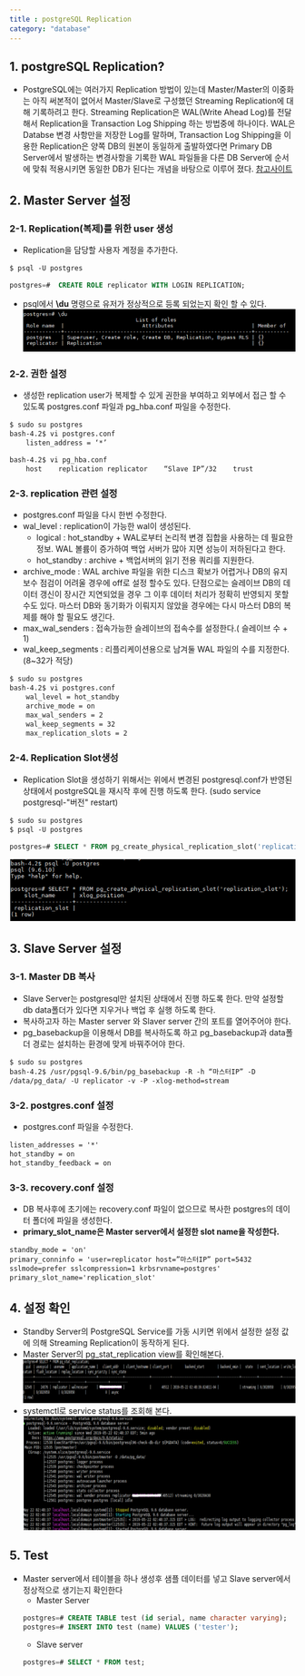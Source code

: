 ```yaml
---
title : postgreSQL Replication
category: "database"
---
```




## 1. postgreSQL Replication?
- PostgreSQL에는 여러가지 Replication 방법이 있는데 Master/Master의 이중화는 아직 써본적이 없어서 Master/Slave로 구성했던 Streaming Replication에 대해 기록하려고 한다. Streaming Replication은 WAL(Write  Ahead Log)를 전달해서 Replication을 Transaction Log Shipping 하는 방법중에 하나이다. WAL은 Databse 변경 사항만을 저장한 Log를 말하며, Transaction Log Shipping을 이용한 Replication은 양쪽 DB의 원본이 동일하게 출발하였다면 Primary DB Server에서 발생하는 변경사항을 기록한 WAL 파일들을 다른 DB Server에 순서에 맞춰 적용시키면 동일한 DB가 된다는 개념을 바탕으로 이루어 졌다. [참고사이트](https://browndwarf.tistory.com/4)

## 2. Master Server 설정
### 2-1. Replication(복제)를 위한 user 생성
- Replication을 담당할 사용자 계정을 추가한다.
~~~ shell
$ psql -U postgres
~~~
~~~ sql
postgres=#  CREATE ROLE replicator WITH LOGIN REPLICATION;
~~~
- psql에서 **\du** 명령으로 유저가 정상적으로 등록 되었는지 확인 할 수 있다.
![user.png](./user.png)

### 2-2. 권한 설정
- 생성한 replication user가 복제할 수 있게 권한을 부여하고 외부에서 접근 할 수 있도록 postgres.conf 파일과 pg_hba.conf 파일을 수정한다.
~~~shell
$ sudo su postgres
bash-4.2$ vi postgres.conf
    listen_address = ‘*’
~~~
~~~shell
bash-4.2$ vi pg_hba.conf
    host    replication replicator    “Slave IP”/32    trust
~~~

### 2-3. replication 관련 설정
- postgres.conf 파일을 다시 한번 수정한다.
- wal_level : replication이 가능한 wal이 생성된다.
    - logical : hot_standby + WAL로부터 논리적 변경 집합을 사용하는 데 필요한 정보. WAL 볼륨이 증가하여 백업 서버가 많아 지면 성능이 저하된다고 한다.
    - hot_standby : archive + 백업서버의 읽기 전용 쿼리를 지원한다.
- archive_mode : WAL archive 파일을 위한 디스크 확보가 어렵거나 DB의 유지 보수 점검이 어려울 경우에 off로 설정 할수도 있다. 단점으로는 슬레이브 DB의 데이터 갱신이 장시간 지연되었을 경우 그 이후 데이터 처리가 정확히 반영되지 못할 수도 있다. 마스터 DB와 동기화가 이뤄지지 않았을 경우에는 다시 마스터 DB의 복제를 해야 할 필요도 생긴다.
- max_wal_senders : 접속가능한 슬레이브의 접속수를 설정한다.( 슬레이브 수 + 1)
- wal_keep_segments : 리플리케이션용으로 남겨둘 WAL 파일의 수를 지정한다. (8~32가 적당)
~~~ shell
$ sudo su postgres
bash-4.2$ vi postgres.conf
    wal_level = hot_standby
    archive_mode = on
    max_wal_senders = 2
    wal_keep_segments = 32
    max_replication_slots = 2
~~~

### 2-4. Replication Slot생성
- Replication Slot을 생성하기 위해서는 위에서 변경된 postgresql.conf가 반영된 상태에서 postgreSQL을 재시작 후에 진행 하도록 한다. (sudo service postgresql-"버전" restart)
~~~ shell
$ sudo su postgres
$ psql -U postgres
~~~
~~~ sql
postgres=# SELECT * FROM pg_create_physical_replication_slot('replication_slot');
~~~
![slot.png](./slot.png)

## 3. Slave Server 설정
### 3-1. Master DB 복사
- Slave Server는 postgresql만 설치된 상태에서 진행 하도록 한다. 만약 설정할 db data폴더가 있다면 지우거나 백업 후 실행 하도록 한다.
- 복사하고자 하는 Master server 와 Slaver server 간의 포트를 열어주어야 한다.
- pg_basebackup을 이용해서 DB를 복사하도록 하고 pg_basebackup과 data폴더 경로는 설치하는 환경에 맞게 바꿔주어야 한다.
~~~ shell
$ sudo su postgres
bash-4.2$ /usr/pgsql-9.6/bin/pg_basebackup -R -h “마스터IP” -D /data/pg_data/ -U replicator -v -P -xlog-method=stream
~~~

### 3-2. postgres.conf 설정
- postgres.conf 파일을 수정한다.
~~~ properties
listen_addresses = '*'
hot_standby = on
hot_standby_feedback = on
~~~

### 3-3. recovery.conf 설정
- DB 복사후에 초기에는 recovery.conf 파일이 없으므로 복사한 postgres의 데이터 폴더에 파일을 생성한다.
- **primary_slot_name은 Master server에서 설정한 slot name을 작성한다.**
~~~ properties
standby_mode = 'on'
primary_conninfo = 'user=replicator host=”마스터IP” port=5432 sslmode=prefer sslcompression=1 krbsrvname=postgres'
primary_slot_name='replication_slot'
~~~

## 4. 설정 확인
- Standby Server의 PostgreSQL Service를 가동 시키면 위에서 설정한 설정 값에 의해 Streaming Replication이 동작하게 된다.
- Master Server의 pg_stat_replication view를 확인해본다.
![view.png](./view.png)
- systemctl로 service status를 조회해 본다.
![status.png](./status.png)

## 5. Test
- Master server에서 테이블을 하나 생성후 샘플 데이터를 넣고 Slave server에서 정상적으로 생기는지 확인한다
    - Master Server
    ~~~sql
    postgres=# CREATE TABLE test (id serial, name character varying);
    postgres=# INSERT INTO test (name) VALUES ('tester');
    ~~~
    - Slave server
    ~~~sql
    postgres=# SELECT * FROM test;
    ~~~

